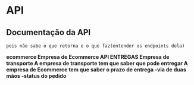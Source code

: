 # API

## Documentação da API

    pois não sabe o que retorna e o que faz(entender os endpoints dela)

<strong>ecommerce<strong>
Empresa de Ecommerce
API ENTREGAS
Empresa de transporte
A empresa de transporte tem que saber que pode entregar
A empresa de Ecommerce tem que saber o prazo de entrega
-via de duas mãos
-status do pedido

